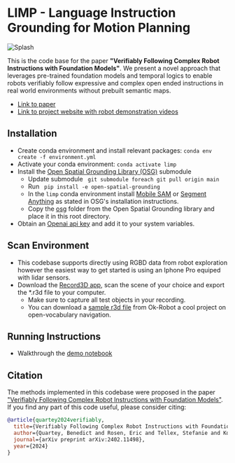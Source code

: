 # LIMP - Language Instruction Grounding for Motion Planning
![Splash](assets/images/splash.gif?raw=true)

This is the code base for the paper **"Verifiably Following Complex Robot Instructions with Foundation Models"**. We present a novel approach that leverages pre-trained foundation models and temporal logics to enable robots verifiably follow expressive and complex open ended instructions in real world environments without prebuilt semantic maps.

* [Link to paper](https://arxiv.org/abs/2402.11498)
* [Link to project website with robot demonstration videos](https://benedictquartey.github.io/robotlimp/index.html) 

## Installation
* Create conda environment and install relevant packages: ```conda env create -f environment.yml```
* Activate your conda environment: ```conda activate limp```
* Install the [Open Spatial Grounding Library (OSG)](https://github.com/benedictquartey/open-spatial-grounding) submodule
  * Update submodule ``` git submodule foreach git pull origin main```
  * Run ``` pip install -e open-spatial-grounding```
  * In the ```limp``` conda environment install [Mobile SAM](https://github.com/ChaoningZhang/MobileSAM) or [Segment Anything](https://github.com/facebookresearch/segment-anything) as stated in OSG's installation instructions.
  * Copy the [osg](https://github.com/benedictquartey/open-spatial-grounding/tree/main/osg) folder from the Open Spatial Grounding library and place it in this root directory.
* Obtain an [Openai api key](https://platform.openai.com/api-keys) and add it to your system variables.

## Scan Environment
* This codebase supports directly using RGBD data from robot exploration however the easiest way to get started is using an Iphone Pro equiped with lidar sensors.
* Download the [Record3D app](https://record3d.app), scan the scene of your choice and export the *.r3d file to your computer.
  - Make sure to capture all test objects in your recording.
  - You can download a [sample r3d file](https://github.com/ok-robot/ok-robot/blob/main/ok-robot-navigation/r3d/sample.r3d) from Ok-Robot a cool project on open-vocabulary navigation.


## Running Instructions
* Walkthrough the [demo notebook](demo_notebook.ipynb)

## Citation

The methods implemented in this codebase were proposed in the paper ["Verifiably Following Complex Robot Instructions with Foundation Models"](https://arxiv.org/pdf/2402.11498). If you find any part of this code useful, please consider citing:

```bibtex
@article{quartey2024verifiably,
  title={Verifiably Following Complex Robot Instructions with Foundation Models},
  author={Quartey, Benedict and Rosen, Eric and Tellex, Stefanie and Konidaris, George},
  journal={arXiv preprint arXiv:2402.11498},
  year={2024}
}
```
